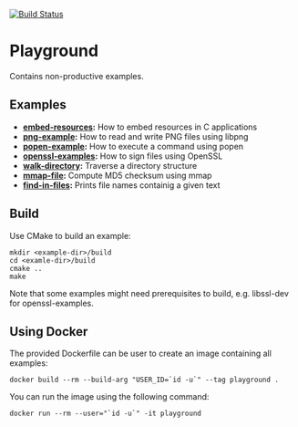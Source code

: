 [![Build Status](https://travis-ci.org/falk-werner/playground.svg?branch=master)](https://travis-ci.org/falk-werner/playground)

# Playground

Contains non-productive examples.

## Examples

*   **[embed-resources](embed-resources):** How to embed resources in C applications
*   **[png-example](png-example):** How to read and write PNG files using libpng
*   **[popen-example](popen-example):** How to execute a command using popen
*   **[openssl-examples](openssl-examples):** How to sign files using OpenSSL
*   **[walk-directory](walk-directory):** Traverse a directory structure
*   **[mmap-file](mmap-file):** Compute MD5 checksum using mmap
*   **[find-in-files](find-in-files):** Prints file names containig a given text

## Build

Use CMake to build an example:

    mkdir <example-dir>/build
    cd <examle-dir>/build
    cmake ..
    make

Note that some examples might need prerequisites to build, e.g. libssl-dev for openssl-examples.

## Using Docker

The provided Dockerfile can be user to create an image containing all examples:

    docker build --rm --build-arg "USER_ID=`id -u`" --tag playground .

You can run the image using the following command:

    docker run --rm --user="`id -u`" -it playground
